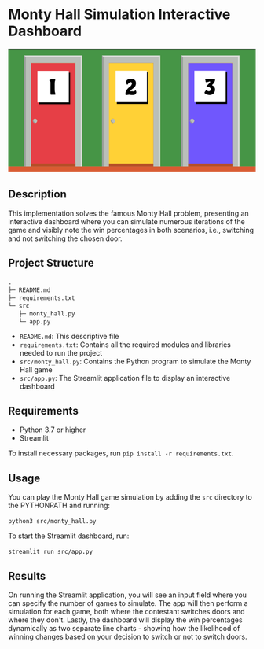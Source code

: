 # Monty Hall Simulation Interactive Dashboard

<img src="images/doors.png" width="800">

## Description

This implementation solves the famous Monty Hall problem, presenting an interactive dashboard where you can simulate numerous iterations of the game and visibly note the win percentages in both scenarios, i.e., switching and not switching the chosen door.

## Project Structure

```
.
├─ README.md
├─ requirements.txt
└─ src
   ├─ monty_hall.py
   └─ app.py
```
- `README.md`: This descriptive file
- `requirements.txt`: Contains all the required modules and libraries needed to run the project
- `src/monty_hall.py`: Contains the Python program to simulate the Monty Hall game
- `src/app.py`: The Streamlit application file to display an interactive dashboard

## Requirements

- Python 3.7 or higher
- Streamlit

To install necessary packages, run `pip install -r requirements.txt`.

## Usage

You can play the Monty Hall game simulation by adding the `src` directory to the PYTHONPATH and running:

`python3 src/monty_hall.py`

To start the Streamlit dashboard, run: 

`streamlit run src/app.py`

## Results

On running the Streamlit application, you will see an input field where you can specify the number of games to simulate. The app will then perform a simulation for each game, both where the contestant switches doors and where they don't. Lastly, the dashboard will display the win percentages dynamically as two separate line charts - showing how the likelihood of winning changes based on your decision to switch or not to switch doors.
